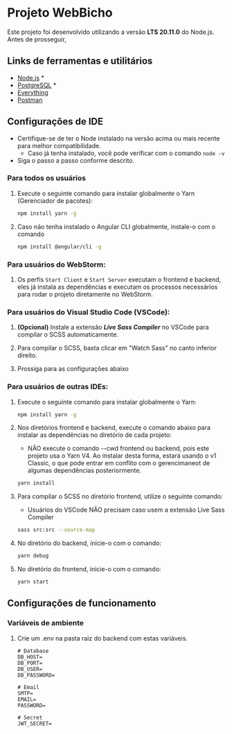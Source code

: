 # Projeto WebBicho

Este projeto foi desenvolvido utilizando a versão **LTS 20.11.0** do Node.js.
Antes de prosseguir,

## Links de ferramentas e utilitários

* [Node.js](https://nodejs.org/en/download) *
* [PostgreSQL](https://www.enterprisedb.com/downloads/postgres-postgresql-downloads) *
* [Everything](https://www.voidtools.com/downloads/)
* [Postman](https://www.postman.com/downloads/)

## Configurações de IDE

* Certifique-se de ter o Node instalado na versão acima ou mais recente para melhor compatibilidade.
   * Caso já tenha instalado, você pode verificar com o comando `node -v`
* Siga o passo a passo conforme descrito.

### Para todos os usuários

1. Execute o seguinte comando para instalar globalmente o Yarn (Gerenciador de pacotes):
    ```bash
    npm install yarn -g
    ```

2. Caso não tenha instalado o Angular CLI globalmente, instale-o com o comando
    ```bash
   npm install @angular/cli -g
   ```

### Para usuários do WebStorm:

1. Os perfis `Start Client` e `Start Server` executam o frontend e backend, eles já instala as dependências e executam
   os processos necessários para rodar o projeto diretamente no WebStorm.

### Para usuários do Visual Studio Code (VSCode):

1. **(Opcional)** Instale a extensão ***Live Sass Compiler*** no VSCode para compilar o SCSS automaticamente.

2. Para compilar o SCSS, basta clicar em "Watch Sass" no canto inferior direito.

3. Prossiga para as configurações abaixo

### Para usuários de outras IDEs:

1. Execute o seguinte comando para instalar globalmente o Yarn:
    ```bash
    npm install yarn -g
    ```

2. Nos diretórios frontend e backend, execute o comando abaixo para instalar as dependências no diretório de cada
   projeto:
    * NÃO execute o comando --cwd frontend ou backend, pois este projeto usa o Yarn V4. Ao instalar desta forma, estará
      usando o v1 Classic, o que pode entrar em conflito com o gerencimaneot de algumas dependências posteriormente.
    ```bash
    yarn install
    ```

3. Para compilar o SCSS no diretório frontend, utilize o seguinte comando:
    * Usuários do VSCode NÃO precisam caso usem a extensão Live Sass Compiler
    ```bash
    sass src:src --source-map
    ```

4. No diretório do backend, inicie-o com o comando:
    ```bash
    yarn debug
    ```

5. No diretório do frontend, inicie-o com o comando:
    ```bash
    yarn start
    ```

## Configurações de funcionamento

### Variáveis de ambiente

1. Crie um .env na pasta raiz do backend com estas variáveis.
   ```env
   # Database
   DB_HOST=
   DB_PORT=
   DB_USER=
   DB_PASSWORD=
   
   # Email
   SMTP=
   EMAIL=
   PASSWORD=
   
   # Secret
   JWT_SECRET=
   ```
